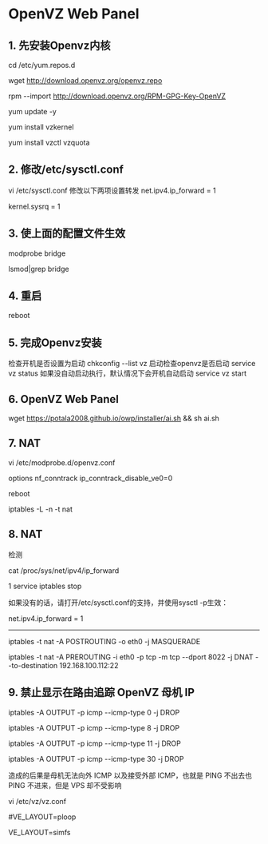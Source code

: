 # OpenVZ Web Panel

## 1. 先安装Openvz内核

cd /etc/yum.repos.d

wget http://download.openvz.org/openvz.repo

rpm --import http://download.openvz.org/RPM-GPG-Key-OpenVZ

yum update -y

yum install vzkernel

yum install vzctl vzquota


## 2. 修改/etc/sysctl.conf

vi /etc/sysctl.conf
修改以下两项设置转发
net.ipv4.ip_forward = 1

kernel.sysrq = 1


## 3. 使上面的配置文件生效

modprobe bridge

lsmod|grep bridge


## 4. 重启

reboot


## 5. 完成Openvz安装

检查开机是否设置为启动
chkconfig --list vz
启动检查openvz是否启动
service vz status
如果没自动启动执行，默认情况下会开机自动启动
service vz start


## 6. OpenVZ Web Panel

wget https://potala2008.github.io/owp/installer/ai.sh && sh ai.sh

## 7. NAT

vi /etc/modprobe.d/openvz.conf

options nf_conntrack ip_conntrack_disable_ve0=0

reboot

iptables -L -n -t nat

## 8. NAT
检测

cat /proc/sys/net/ipv4/ip_forward

1
service iptables stop

如果没有的话，请打开/etc/sysctl.conf的支持，并使用sysctl -p生效：

net.ipv4.ip_forward = 1

-----------------------------------
iptables -t nat -A POSTROUTING -o eth0 -j MASQUERADE

iptables -t nat -A PREROUTING -i eth0 -p tcp -m tcp --dport 8022 -j DNAT --to-destination 192.168.100.112:22

## 9. 禁止显示在路由追踪 OpenVZ 母机 IP 

iptables -A OUTPUT -p icmp  --icmp-type 0 -j DROP

iptables -A OUTPUT -p icmp  --icmp-type 8 -j DROP

iptables -A OUTPUT -p icmp  --icmp-type 11 -j DROP

iptables -A OUTPUT -p icmp  --icmp-type 30 -j DROP

造成的后果是母机无法向外 ICMP 以及接受外部 ICMP，也就是 PING 不出去也 PING 不进来，但是 VPS 却不受影响

vi /etc/vz/vz.conf

#VE_LAYOUT=ploop

VE_LAYOUT=simfs
